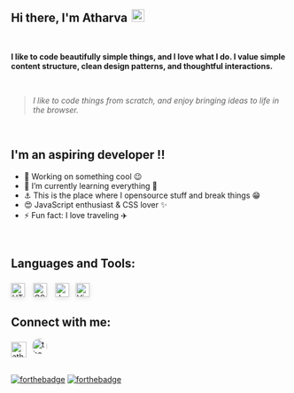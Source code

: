 ## Hi there, I'm Atharva <img width="23px"  style="margin-bottom:-2.5px; margin-left:3px;" src="https://emojipedia-us.s3.dualstack.us-west-1.amazonaws.com/thumbs/120/apple/271/waving-hand_1f44b.png" />

<!-- 
<img src="https://media.giphy.com/media/hvRJCLFzcasrR4ia7z/giphy.gif" width="25px" /> 
<img width="23px"  style="margin-bottom:-2.5px; margin-left:3px;" src="https://emojipedia-us.s3.dualstack.us-west-1.amazonaws.com/thumbs/120/apple/271/waving-hand_1f44b.png" />
-->

<br />

**I like to code beautifully simple things, and I love what I do. I value simple content structure, clean design patterns, and thoughtful interactions.**

<br />

> _I like to code things from scratch, and enjoy bringing ideas to life in the browser._

<br />

## I'm an aspiring developer !!

- 🔭 Working on something cool 😉
- 🌱 I’m currently learning everything 🤣
- ⚓ This is the place where I opensource stuff and break things 😁
- 😍 JavaScript enthusiast & CSS lover ✨
- ⚡ Fun fact: I love traveling ✈️

<br />

## Languages and Tools:

<img align="left" alt="HTML" width="25px"  style="margin:6px 0px; box-shadow: 0rem .15rem .5rem rgba(0,0,0,.1);" src="https://d1yjjnpx0p53s8.cloudfront.net/styles/logo-thumbnail/s3/082014/html5_0.png?itok=piXl_C7P" />

<img align="left" alt="CSS" width="25px"  style="margin:6px  15px; box-shadow: 0rem .15rem .5rem rgba(0,0,0,.1);" src="https://d1yjjnpx0p53s8.cloudfront.net/styles/logo-thumbnail/s3/042015/css3.png?itok=OlYIVwA0" />


<img align="left" alt="JavaScript" width="25px"  style="margin:6px 0px; box-shadow: 0rem .15rem .5rem rgba(0,0,0,.1);" src="https://miro.medium.com/max/720/1*LjR0UrFB2a__5h1DWqzstA.png" />

<img align="left" alt="Visual studio code" width="25px" style="margin:6px 12px; box-shadow: 0rem .15rem .5rem rgba(0,0,0,.1);" src="https://user-images.githubusercontent.com/674621/71187801-14e60a80-2280-11ea-94c9-e56576f76baf.png" /> 

<br />
<br />

## Connect with me:

[<img align="left" alt="atharva-a-joshi | LinkedIn" width="27.5px"  style="margin:6px  0px" src="https://image.flaticon.com/icons/png/128/179/179330.png" />][linkedin]

[<img align="left" alt="the.jpeg.creator | Instagram" width="27.5px" style="margin:0px 10px; border-radius:12.5px" src="https://www.instagram.com/static/images/ico/favicon.ico/36b3ee2d91ed.ico" />][instagram] 

<br />
<br />
<br />

[![forthebadge](https://forthebadge.com/images/badges/built-with-love.svg)](https://github.com/imatharv/) 
[![forthebadge](https://forthebadge.com/images/badges/powered-by-electricity.svg)](https://github.com/imatharv/)

[instagram]: https://instagram.com/the.jpeg.creator/
[linkedin]: https://linkedin.com/in/atharva-a-joshi/
